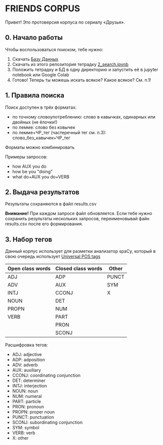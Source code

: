 #   FRIENDS CORPUS

Привет! Это протоверсия корпуса по сериалу «Друзья».

## 0. Начало работы
Чтобы воспользоваться поиском, тебе нужно:
1. Cкачать [Базу Данных](https://drive.google.com/drive/folders/1D6TELFeLOES34owP4dX51dsmi9YT-fJu?usp=sharing)
2. Cкачать из этого репозитория тетрадку [2_search.ipynb](https://github.com/ancheveleva/friends_corpus/blob/main/2_search.ipynb)
3. Положить тетрадку и БД в одну директорию и запустить её в jupyter notebook или Google Colab
4. Готово! Теперь ты можешь искать всякое? Какое всякое? См. п.1!


## 1. Правила поиска
Поиск доступен в трёх форматах:
- по точному словоупотреблению: слово в кавычках, одинарных или двойных (не ёлочки!)
- по лемме: слово без ковычек
- по лемме+ЧР_тег (частеречный тег см. п.3): слово_без_кавычек+ЧР_тег 

Форматы можно комбинировать

Примеры запросов:
- how AUX you do
- how be you "doing"
- what do+AUX you do+VERB


## 2. Выдача результатов
Результаты сохраняются в файл results.csv

**Внимание!** При каждом запросе файл обновляется. Если тебе нужно сохранить результаты нескольких запросов, переименовывай файн results.csv после его формирования.


## 3. Набор тегов
Данный корпус использует для разметки анализатор spaCy, который в свою очередь использует [Universal POS tags](https://universaldependencies.org/u/pos/)

|Open class words|Closed class words|Other|
|---|---|---|		
|ADJ|ADP|PUNCT|
|ADV|AUX|SYM|
|INTJ|CCONJ|X|
|NOUN|DET||
|PROPN|NUM||	 
|VERB|PART|| 
||PRON|| 
||SCONJ||

Расшифровка тегов:
- ADJ: adjective
- ADP: adposition
- ADV: adverb
- AUX: auxiliary
- CCONJ: coordinating conjunction
- DET: determiner
- INTJ: interjection
- NOUN: noun
- NUM: numeral
- PART: particle
- PRON: pronoun
- PROPN: proper noun
- PUNCT: punctuation
- SCONJ: subordinating conjunction
- SYM: symbol
- VERB: verb
- X: other
